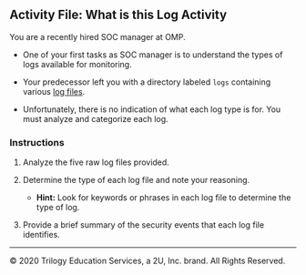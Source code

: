 ## Activity File: What is this Log Activity

You are a recently hired SOC manager at OMP.

- One of your first tasks as SOC manager is to understand the types of logs available for monitoring.

- Your predecessor left you with a directory labeled `logs` containing various [log files](../../../resources/logfiles.zip).

- Unfortunately, there is no indication of what each log type is for. You must analyze and categorize each log.


### Instructions

1. Analyze the five raw log files provided.

2. Determine the type of each log file and note your reasoning.

    - **Hint:** Look for keywords or phrases in each log file to determine the type of log.

3. Provide a brief summary of the security events that each log file identifies.

---
© 2020 Trilogy Education Services, a 2U, Inc. brand. All Rights Reserved.  